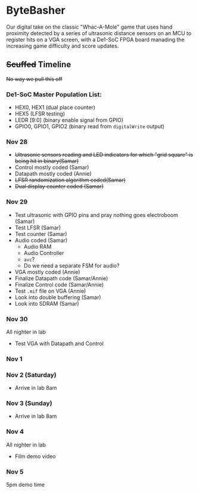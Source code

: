 # ByteBasher
Our digital take on the classic "Whac-A-Mole" game that uses hand proximity detected by a series of ultrasonic distance sensors on an MCU to register hits on a VGA screen, with a De1-SoC FPGA board manading the increasing game difficulty and score updates.

## ~~Scuffed~~ Timeline
~~No way we pull this off~~
### De1-SoC Master Population List:
- HEX0, HEX1 (dual place counter)
- HEX5 (LFSR testing)
- LEDR [9:0] (binary enable signal from GPIO)
- GPIO0, GPIO1, GPIO2 (binary read from `digitalWrite` output)
### Nov 28
- ~~Ultrasonic sensors reading and LED indicators for which "grid square" is being hit in binary(Samar)~~
- Control mostly coded (Samar)
- Datapath mostly coded (Annie)
- ~~LFSR randomization algorithm coded(Samar)~~
- ~~Dual display counter coded (Samar)~~
### Nov 29
- Test ultrasonic with GPIO pins and pray nothing goes electroboom (Samar)
- Test LFSR (Samar)
- Test counter (Samar)
- Audio coded (Samar)
    - Audio RAM
    - Audio Controller
    - `avc`?
    - Do we need a separate FSM for audio? 
- VGA mostly coded (Annie)
- Finalize Datapath code (Samar/Annie)
- Finalize Control code (Samar/Annie)
- Test `.mif` file on VGA (Annie)
- Look into double buffering (Samar)
- Look into SDRAM (Samar)

### Nov 30 
All nighter in lab
- Test VGA with Datapath and Control 
### Nov 1
### Nov 2 (Saturday)
- Arrive in lab 8am 
### Nov 3 (Sunday)
- Arrive in lab 8am
### Nov 4
All nighter in lab
- Film demo video 

### Nov 5
5pm demo time 